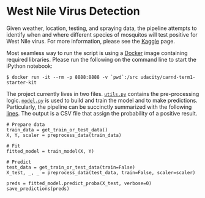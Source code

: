 # West Nile Virus Detection

Given weather, location, testing, and spraying data, the pipeline attempts to identify when and where different species of mosquitos will test positive for West Nile virus. For more information, please see the [Kaggle](https://www.kaggle.com/c/predict-west-nile-virus) page.

Most seamless way to run the script is using a [Docker](https://github.com/udacity/CarND-Term1-Starter-Kit) image containing required libraries. Please run the following on the command line to start the iPython notebook:

```
$ docker run -it --rm -p 8888:8888 -v `pwd`:/src udacity/carnd-term1-starter-kit
```

The project currently lives in two files. [`utils.py`](https://github.com/dzorlu/west_nile/blob/master/src/utils.py) contains the pre-processing logic. [`model.py`](https://github.com/dzorlu/west_nile/blob/master/src/model.py) is used to build and train the model and to make predictions. Particularly, the pipeline can be succinctly summarized with the following [lines](https://github.com/dzorlu/west_nile/blob/master/src/model.py#L64). The output is a CSV file that assign the probability of a positive result.

```
# Prepare data
train_data = get_train_or_test_data()
X, Y, scaler = preprocess_data(train_data)

# Fit
fitted_model = train_model(X, Y)

# Predict
test_data = get_train_or_test_data(train=False)
X_test, _, _ = preprocess_data(test_data, train=False, scaler=scaler)

preds = fitted_model.predict_proba(X_test, verbose=0)
save_predictions(preds)
```
